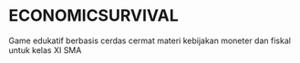 # ECONOMICSURVIVAL
Game edukatif berbasis cerdas cermat materi kebijakan moneter dan fiskal untuk kelas XI SMA
